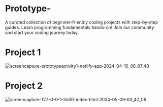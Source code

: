 # Prototype-
A curated collection of beginner-friendly coding projects with step-by-step guides. Learn programming fundamentals hands-on! Join our community and start your coding journey today.

# Project 1

![screencapture-prototypeactivity1-netlify-app-2024-04-10-08_07_48](https://github.com/gmandroroshe/Prototype-/assets/144511926/34bf6d14-fee2-4c1c-9918-81d35847fd22)

# Project 2 

![screencapture-127-0-0-1-5500-index-html-2024-05-09-00_42_06](https://github.com/gmandroroshe/Prototype-/assets/144511926/349e8e7e-5964-4816-9498-02b0f619a00c)



